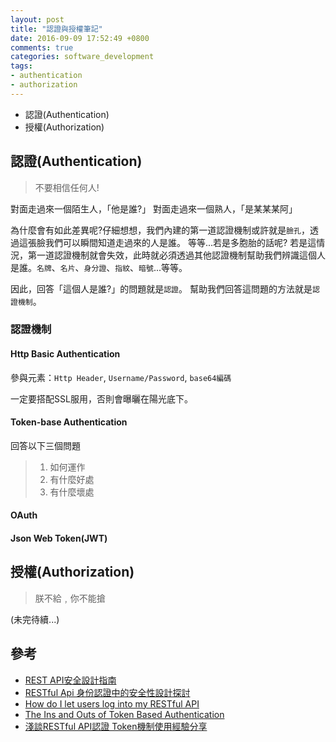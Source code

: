 ```yaml
---
layout: post
title: "認證與授權筆記"
date: 2016-09-09 17:52:49 +0800
comments: true
categories: software_development
tags:
- authentication
- authorization 
---
```

- 認證(Authentication)
- 授權(Authorization)
<!-- more -->

## 認證(Authentication)
> 不要相信任何人!

對面走過來一個陌生人，「他是誰?」
對面走過來一個熟人，「是某某某阿」

為什麼會有如此差異呢?仔細想想，我們內建的第一道認證機制或許就是`臉孔`，透過這張臉我們可以瞬間知道走過來的人是誰。
等等...若是多胞胎的話呢?
若是這情況，第一道認證機制就會失效，此時就必須透過其他認證機制幫助我們辨識這個人是誰。`名牌`、`名片`、`身分證`、`指紋`、`暗號`...等等。

因此，回答「這個人是誰?」的問題就是`認證`。
幫助我們回答這問題的方法就是`認證機制`。

### 認證機制
#### Http Basic Authentication
參與元素：`Http Header`, `Username/Password`, `base64編碼`

一定要搭配SSL服用，否則會曝曬在陽光底下。

#### Token-base Authentication
回答以下三個問題

> 1. 如何運作
> 2. 有什麼好處
> 3. 有什麼壞處



#### OAuth

#### Json Web Token(JWT)

## 授權(Authorization)
> 朕不給﹐你不能搶

(未完待續...)
## 參考
- [REST API安全設計指南](http://blog.nsfocus.net/rest-api-design-safety/)
- [RESTful Api 身份認證中的安全性設計探討](https://mengkang.net/625.html)
- [How do I let users log into my RESTful API](http://restcookbook.com/Basics/loggingin/)
- [The Ins and Outs of Token Based Authentication](https://scotch.io/tutorials/the-ins-and-outs-of-token-based-authentication)
- [淺談RESTful API認證 Token機制使用經驗分享](http://www.slideshare.net/TunYuChang/restful-api-token)
